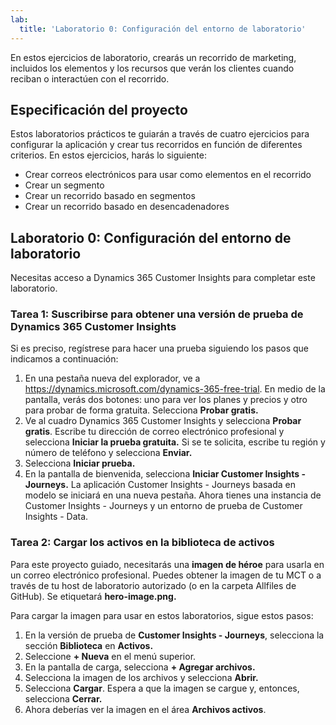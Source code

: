 ```yaml
---
lab:
  title: 'Laboratorio 0: Configuración del entorno de laboratorio'
---
```


En estos ejercicios de laboratorio, crearás un recorrido de marketing, incluidos los elementos y los recursos que verán los clientes cuando reciban o interactúen con el recorrido.

## Especificación del proyecto
Estos laboratorios prácticos te guiarán a través de cuatro ejercicios para configurar la aplicación y crear tus recorridos en función de diferentes criterios. En estos ejercicios, harás lo siguiente:
- Crear correos electrónicos para usar como elementos en el recorrido 
- Crear un segmento 
- Crear un recorrido basado en segmentos
- Crear un recorrido basado en desencadenadores

## Laboratorio 0: Configuración del entorno de laboratorio
Necesitas acceso a Dynamics 365 Customer Insights para completar este laboratorio.

### Tarea 1: Suscribirse para obtener una versión de prueba de Dynamics 365 Customer Insights
Si es preciso, regístrese para hacer una prueba siguiendo los pasos que indicamos a continuación:

1. En una pestaña nueva del explorador, ve a https://dynamics.microsoft.com/dynamics-365-free-trial. En medio de la pantalla, verás dos botones: uno para ver los planes y precios y otro para probar de forma gratuita. Selecciona **Probar gratis.**
1. Ve al cuadro Dynamics 365 Customer Insights y selecciona **Probar gratis**. Escribe tu dirección de correo electrónico profesional y selecciona **Iniciar la prueba gratuita.** Si se te solicita, escribe tu región y número de teléfono y selecciona **Enviar.**
1. Selecciona **Iniciar prueba.**
1. En la pantalla de bienvenida, selecciona **Iniciar Customer Insights - Journeys.** La aplicación Customer Insights - Journeys basada en modelo se iniciará en una nueva pestaña. Ahora tienes una instancia de Customer Insights - Journeys y un entorno de prueba de Customer Insights - Data.

### Tarea 2: Cargar los activos en la biblioteca de activos
Para este proyecto guiado, necesitarás una **imagen de héroe** para usarla en un correo electrónico profesional. Puedes obtener la imagen de tu MCT o a través de tu host de laboratorio autorizado (o en la carpeta Allfiles de GitHub). Se etiquetará **hero-image.png.**

Para cargar la imagen para usar en estos laboratorios, sigue estos pasos:
1. En la versión de prueba de **Customer Insights - Journeys**, selecciona la sección **Biblioteca** en **Activos.**
1. Seleccione **+ Nueva** en el menú superior.
1. En la pantalla de carga, selecciona **+ Agregar archivos.**
1. Selecciona la imagen de los archivos y selecciona **Abrir.**
1. Selecciona **Cargar**. Espera a que la imagen se cargue y, entonces, selecciona **Cerrar.**
1. Ahora deberías ver la imagen en el área **Archivos activos**.

